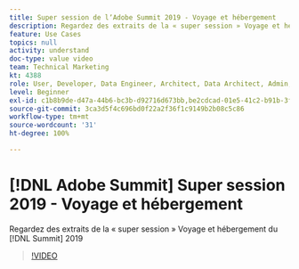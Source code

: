 ```yaml
---
title: Super session de lʼAdobe Summit 2019 - Voyage et hébergement
description: Regardez des extraits de la « super session » Voyage et hébergement du Summit 2019
feature: Use Cases
topics: null
activity: understand
doc-type: value video
team: Technical Marketing
kt: 4388
role: User, Developer, Data Engineer, Architect, Data Architect, Admin, Leader
level: Beginner
exl-id: c1b8b9de-d47a-44b6-bc3b-d92716d673bb,be2cdcad-01e5-41c2-b91b-3feec9d17d50
source-git-commit: 3ca3d5f4c696bd0f22a2f36f1c9149b2b08c5c86
workflow-type: tm+mt
source-wordcount: '31'
ht-degree: 100%

---
```


# [!DNL Adobe Summit] Super session 2019 - Voyage et hébergement

Regardez des extraits de la « super session » Voyage et hébergement du [!DNL Summit] 2019

>[!VIDEO](https://video.tv.adobe.com/v/31442/?quality=12)
